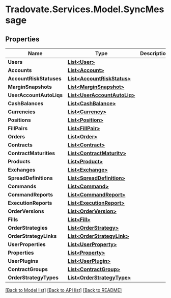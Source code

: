 # Tradovate.Services.Model.SyncMessage
## Properties

Name | Type | Description | Notes
------------ | ------------- | ------------- | -------------
**Users** | [**List&lt;User&gt;**](User.md) |  | 
**Accounts** | [**List&lt;Account&gt;**](Account.md) |  | [optional] 
**AccountRiskStatuses** | [**List&lt;AccountRiskStatus&gt;**](AccountRiskStatus.md) |  | [optional] 
**MarginSnapshots** | [**List&lt;MarginSnapshot&gt;**](MarginSnapshot.md) |  | [optional] 
**UserAccountAutoLiqs** | [**List&lt;UserAccountAutoLiq&gt;**](UserAccountAutoLiq.md) |  | [optional] 
**CashBalances** | [**List&lt;CashBalance&gt;**](CashBalance.md) |  | [optional] 
**Currencies** | [**List&lt;Currency&gt;**](Currency.md) |  | [optional] 
**Positions** | [**List&lt;Position&gt;**](Position.md) |  | [optional] 
**FillPairs** | [**List&lt;FillPair&gt;**](FillPair.md) |  | [optional] 
**Orders** | [**List&lt;Order&gt;**](Order.md) |  | [optional] 
**Contracts** | [**List&lt;Contract&gt;**](Contract.md) |  | [optional] 
**ContractMaturities** | [**List&lt;ContractMaturity&gt;**](ContractMaturity.md) |  | [optional] 
**Products** | [**List&lt;Product&gt;**](Product.md) |  | [optional] 
**Exchanges** | [**List&lt;Exchange&gt;**](Exchange.md) |  | [optional] 
**SpreadDefinitions** | [**List&lt;SpreadDefinition&gt;**](SpreadDefinition.md) |  | [optional] 
**Commands** | [**List&lt;Command&gt;**](Command.md) |  | [optional] 
**CommandReports** | [**List&lt;CommandReport&gt;**](CommandReport.md) |  | [optional] 
**ExecutionReports** | [**List&lt;ExecutionReport&gt;**](ExecutionReport.md) |  | [optional] 
**OrderVersions** | [**List&lt;OrderVersion&gt;**](OrderVersion.md) |  | [optional] 
**Fills** | [**List&lt;Fill&gt;**](Fill.md) |  | [optional] 
**OrderStrategies** | [**List&lt;OrderStrategy&gt;**](OrderStrategy.md) |  | [optional] 
**OrderStrategyLinks** | [**List&lt;OrderStrategyLink&gt;**](OrderStrategyLink.md) |  | [optional] 
**UserProperties** | [**List&lt;UserProperty&gt;**](UserProperty.md) |  | [optional] 
**Properties** | [**List&lt;Property&gt;**](Property.md) |  | [optional] 
**UserPlugins** | [**List&lt;UserPlugin&gt;**](UserPlugin.md) |  | [optional] 
**ContractGroups** | [**List&lt;ContractGroup&gt;**](ContractGroup.md) |  | 
**OrderStrategyTypes** | [**List&lt;OrderStrategyType&gt;**](OrderStrategyType.md) |  | [optional] 

[[Back to Model list]](../README.md#documentation-for-models) [[Back to API list]](../README.md#documentation-for-api-endpoints) [[Back to README]](../README.md)

